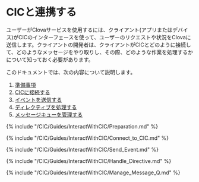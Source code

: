 # CICと連携する
ユーザーがClovaサービスを使用するには、クライアント(アプリまたはデバイス)がCICのインターフェースを使って、ユーザーのリクエストや状況をClovaに送信します。クライアントの開発者は、クライアントがCICとどのように接続して、どのようなメッセージをやり取りし、その際、どのような作業を処理するかについて知っておく必要があります。

このドキュメントでは、次の内容について説明します。

1. [準備事項](#Preparation)
2. [CICに接続する](#ConnectToCIC)
3. [イベントを送信する](#SendEvent)
4. [ディレクティブを処理する](#HandleDirective)
5. [メッセージキューを管理する](#ManageMessageQ)

{% include "/CIC/Guides/InteractWithCIC/Preparation.md" %}

{% include "/CIC/Guides/InteractWithCIC/Connect_to_CIC.md" %}

{% include "/CIC/Guides/InteractWithCIC/Send_Event.md" %}

{% include "/CIC/Guides/InteractWithCIC/Handle_Directive.md" %}

{% include "/CIC/Guides/InteractWithCIC/Manage_Message_Q.md" %}
